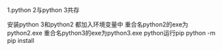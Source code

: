 1.python 2与python 3共存

安装python 3和python2
都加入环境变量中
重合名python2的exe为python2.exe
重合名python3的exe为python3.exe
python运行pip
python -m pip install
